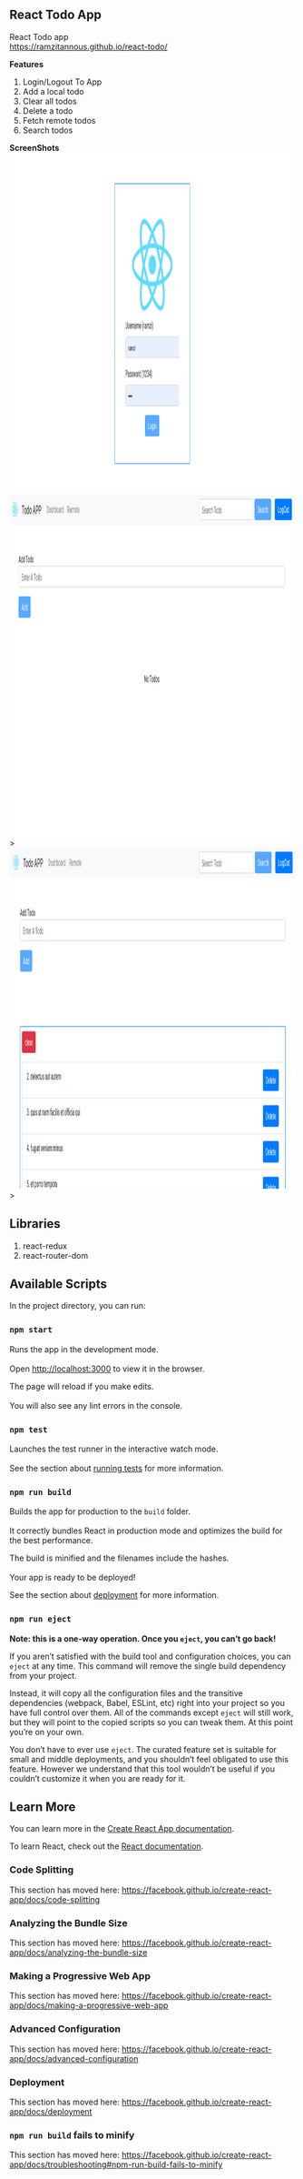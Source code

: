 
## React Todo App  
React Todo app  
https://ramzitannous.github.io/react-todo/

 **Features**

 1. Login/Logout To App 
 2. Add a local todo  
 3. Clear all todos
 4. Delete a todo
 5. Fetch remote todos
 6. Search todos
 

**ScreenShots**
<img src="./screenshots/1.png" height="600px">
<img src="./screenshots/2.png" height="600px">>
<img src="./screenshots/3.png" height="600px">>

## Libraries  
 1. react-redux 
 2. react-router-dom  
 
## Available Scripts  
  
In the project directory, you can run:  
  
### `npm start`  
  
Runs the app in the development mode.<br />  
Open [http://localhost:3000](http://localhost:3000) to view it in the browser.  
  
The page will reload if you make edits.<br />  
You will also see any lint errors in the console.  
  
### `npm test`  
  
Launches the test runner in the interactive watch mode.<br />  
See the section about [running tests](https://facebook.github.io/create-react-app/docs/running-tests) for more information.  
  
### `npm run build`  
  
Builds the app for production to the `build` folder.<br />  
It correctly bundles React in production mode and optimizes the build for the best performance.  
  
The build is minified and the filenames include the hashes.<br />  
Your app is ready to be deployed!  
  
See the section about [deployment](https://facebook.github.io/create-react-app/docs/deployment) for more information.  
  
### `npm run eject`  
  
**Note: this is a one-way operation. Once you `eject`, you can’t go back!**  
  
If you aren’t satisfied with the build tool and configuration choices, you can `eject` at any time. This command will remove the single build dependency from your project.  
  
Instead, it will copy all the configuration files and the transitive dependencies (webpack, Babel, ESLint, etc) right into your project so you have full control over them. All of the commands except `eject` will still work, but they will point to the copied scripts so you can tweak them. At this point you’re on your own.  
  
You don’t have to ever use `eject`. The curated feature set is suitable for small and middle deployments, and you shouldn’t feel obligated to use this feature. However we understand that this tool wouldn’t be useful if you couldn’t customize it when you are ready for it.  
  
## Learn More  
  
You can learn more in the [Create React App documentation](https://facebook.github.io/create-react-app/docs/getting-started).  
  
To learn React, check out the [React documentation](https://reactjs.org/).  
  
### Code Splitting  
  
This section has moved here: https://facebook.github.io/create-react-app/docs/code-splitting  
  
### Analyzing the Bundle Size  
  
This section has moved here: https://facebook.github.io/create-react-app/docs/analyzing-the-bundle-size  
  
### Making a Progressive Web App  
  
This section has moved here: https://facebook.github.io/create-react-app/docs/making-a-progressive-web-app  
  
### Advanced Configuration  
  
This section has moved here: https://facebook.github.io/create-react-app/docs/advanced-configuration  
  
### Deployment  
  
This section has moved here: https://facebook.github.io/create-react-app/docs/deployment  
  
### `npm run build` fails to minify  
  
This section has moved here: https://facebook.github.io/create-react-app/docs/troubleshooting#npm-run-build-fails-to-minify
